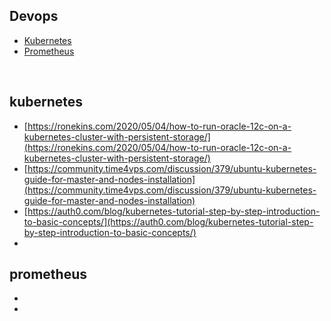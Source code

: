 ## Devops
 - [Kubernetes](#kubernetes)
  - [Prometheus](#prometheus)

&nbsp;

## kubernetes

- [https://ronekins.com/2020/05/04/how-to-run-oracle-12c-on-a-kubernetes-cluster-with-persistent-storage/](https://ronekins.com/2020/05/04/how-to-run-oracle-12c-on-a-kubernetes-cluster-with-persistent-storage/)
- [https://community.time4vps.com/discussion/379/ubuntu-kubernetes-guide-for-master-and-nodes-installation](https://community.time4vps.com/discussion/379/ubuntu-kubernetes-guide-for-master-and-nodes-installation)
- [https://auth0.com/blog/kubernetes-tutorial-step-by-step-introduction-to-basic-concepts/](https://auth0.com/blog/kubernetes-tutorial-step-by-step-introduction-to-basic-concepts/)
- 
## prometheus

-
- 
<!--stackedit_data:
eyJoaXN0b3J5IjpbLTc5ODgxMTEwMCwxMTEyNDExMTE1LC0yMT
E3ODQyMDAzXX0=
-->